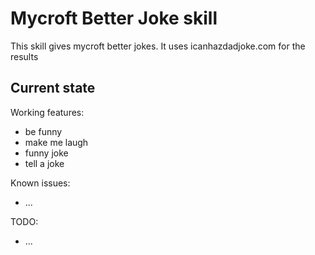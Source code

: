 # Mycroft Better Joke skill

This skill gives mycroft better jokes. It uses icanhazdadjoke.com for the results


## Current state

Working features:
- be funny
- make me laugh
- funny joke
- tell a joke

Known issues:
 - ...

TODO:
 - ...

